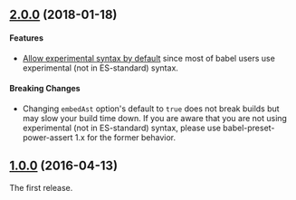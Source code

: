 ## [2.0.0](https://github.com/power-assert-js/babel-preset-power-assert/releases/tag/v2.0.0) (2018-01-18)


#### Features

* [Allow experimental syntax by default](https://github.com/power-assert-js/babel-preset-power-assert/pull/5) since most of babel users use experimental (not in ES-standard) syntax.


#### Breaking Changes

* Changing `embedAst` option's default to `true` does not break builds but may slow your build time down. If you are aware that you are not using experimental (not in ES-standard) syntax, please use babel-preset-power-assert 1.x for the former behavior.


## [1.0.0](https://github.com/power-assert-js/babel-preset-power-assert/releases/tag/v1.0.0) (2016-04-13)


The first release.
